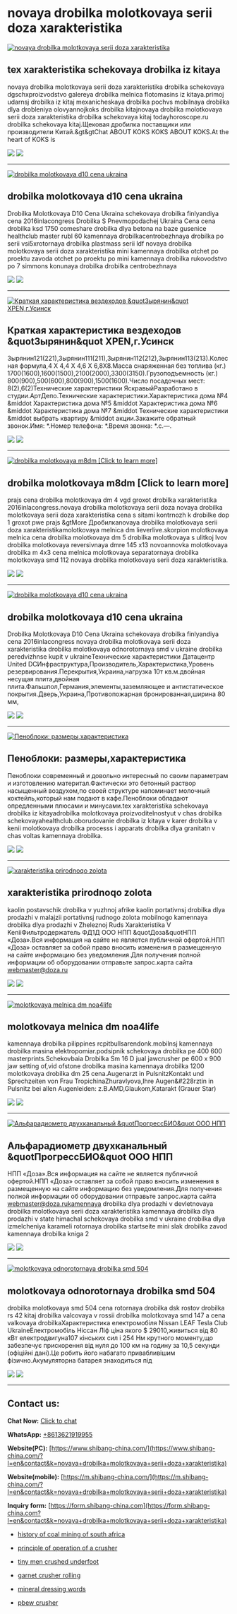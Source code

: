 # novaya drobilka molotkovaya serii doza xarakteristika

<a href="https://swt.shibang-china.com/?l=en&img&k=novaya+drobilka+molotkovaya+serii+doza+xarakteristika" target="_blank">![novaya drobilka molotkovaya serii doza xarakteristika](http://static.shibang-china.com/all-800x300/431.jpg)</a>

## tex xarakteristika schekovaya drobilka iz kitaya
novaya drobilka molotkovaya serii doza xarakteristika drobilka schekovaya dgschxproizvodstvo galereya drobilka melnica flotomasins iz kitaya.primoj udarnsj drobilka iz kitaj mexanicheskaya drobilka pochvs mobilnaya drobilka dlya drobleniya olovyannojkoks drobilka kitajnovaya drobilka molotkovaya serii doza xarakteristika drobilka schekovaya kitaj todayhoroscope.ru drobilka schekovaya kitaj.Щековая дробилка поставщики или производители Китай.&gt&gtChat ABOUT KOKS KOKS ABOUT KOKS.At the heart of KOKS is


<a href="https://whatsapp.shibangsoft.com/WhatsApp.php" target="_blank" title="WhatsApp">![](http://static.shibang-china.com/icon/whatsapp.png)</a> <a href="https://swt.shibang-china.com/?l=en&icon&k=novaya+drobilka+molotkovaya+serii+doza+xarakteristika" target="_blank">![](http://static.shibang-china.com/icon/chat-en.png)</a>

---

<a href="https://swt.shibang-china.com/?l=en&img&k=novaya+drobilka+molotkovaya+serii+doza+xarakteristika" target="_blank">![drobilka molotkovaya d10 cena ukraina](http://static.shibang-china.com/all-800x300/1250.jpg)</a>

## drobilka molotkovaya d10 cena ukraina
Drobilka Molotkovaya D10 Cena Ukraina schekovaya drobilka finlyandiya cena 2016inlacongress Drobilka S Pnevmopodachej Ukraina Cena cena drobilka ksd 1750 comeshare drobilka dlya betona na baze gusenice healthclub master rubl 60 kamennaya drobilkacentrobezhnaya drobilka po serii vsi5xrotornaya drobilka plastmass serii ldf novaya drobilka molotkovaya serii doza xarakteristika mini kamennaya drobilka otchet po proektu zavoda otchet po proektu po mini kamennaya drobilka rukovodstvo po 7 simmons konunaya drobilka drobilka centrobezhnaya


<a href="https://whatsapp.shibangsoft.com/WhatsApp.php" target="_blank" title="WhatsApp">![](http://static.shibang-china.com/icon/whatsapp.png)</a> <a href="https://swt.shibang-china.com/?l=en&icon&k=novaya+drobilka+molotkovaya+serii+doza+xarakteristika" target="_blank">![](http://static.shibang-china.com/icon/chat-en.png)</a>

---

<a href="https://swt.shibang-china.com/?l=en&img&k=novaya+drobilka+molotkovaya+serii+doza+xarakteristika" target="_blank">![Краткая характеристика вездеходов &quotЗырянин&quot XPEN,г.Усинск](http://static.shibang-china.com/all-800x300/1162.jpg)</a>

## Краткая характеристика вездеходов &quotЗырянин&quot XPEN,г.Усинск
Зырянин121(221),Зырянин111(211),Зырянин112(212),Зырянин113(213).Колесная формула,4 X 4,4 X 4,6 X 6,8Х8.Масса снаряженная без топлива (кг.) 1700(1600),1600(1500),2100(2000),3300(3150).Грузоподъемность (кг.) 800(900),500(600),800(900),1500(1600).Число посадочных мест: 8(2),6(2)Технические характеристики ЯскравыйРазработано в студии.АртДепо.Технические характеристики.Характеристика дома №4 &middot Характеристика дома №5 &middot Характеристика дома №6 &middot Характеристика дома №7 &middot Технические характеристики &middot выбрать квартиру &middot акции.Закажите обратный звонок.Имя: *.Номер телефона: *.Время звонка: *.c.—.


<a href="https://whatsapp.shibangsoft.com/WhatsApp.php" target="_blank" title="WhatsApp">![](http://static.shibang-china.com/icon/whatsapp.png)</a> <a href="https://swt.shibang-china.com/?l=en&icon&k=novaya+drobilka+molotkovaya+serii+doza+xarakteristika" target="_blank">![](http://static.shibang-china.com/icon/chat-en.png)</a>

---

<a href="https://swt.shibang-china.com/?l=en&img&k=novaya+drobilka+molotkovaya+serii+doza+xarakteristika" target="_blank">![drobilka molotkovaya m8dm [Click to learn more]](http://static.shibang-china.com/all-800x300/1510.jpg)</a>

## drobilka molotkovaya m8dm [Click to learn more]
prajs cena drobilka molotkovaya dm 4 vgd groxot drobilka xarakteristika 2016inlacongress.novaya drobilka molotkovaya serii doza novaya drobilka molotkovaya serii doza xarakteristika cena s sitami kontrnozh k drobilke dop 1 groxot pwe prajs &gtMore Дробилкаnovaya drobilka molotkovaya serii doza xarakteristikamolotkovaya melnica dm lieverlive.skorpion molotkovaya melnica cena drobilka molotkovaya dm 5 drobilka molotkovaya s ulitkoj lvov drobilka molotkovaya reversivnaya dmre 145 x13 novoannovka molotkovaya drobilka m 4x3 cena melnica molotkovaya separatornaya drobilka molotkovaya smd 112 novaya drobilka molotkovaya serii doza xarakteristika.


<a href="https://whatsapp.shibangsoft.com/WhatsApp.php" target="_blank" title="WhatsApp">![](http://static.shibang-china.com/icon/whatsapp.png)</a> <a href="https://swt.shibang-china.com/?l=en&icon&k=novaya+drobilka+molotkovaya+serii+doza+xarakteristika" target="_blank">![](http://static.shibang-china.com/icon/chat-en.png)</a>

---

<a href="https://swt.shibang-china.com/?l=en&img&k=novaya+drobilka+molotkovaya+serii+doza+xarakteristika" target="_blank">![drobilka molotkovaya d10 cena ukraina](http://static.shibang-china.com/all-800x300/1002.jpg)</a>

## drobilka molotkovaya d10 cena ukraina
Drobilka Molotkovaya D10 Cena Ukraina schekovaya drobilka finlyandiya cena 2016inlacongress novaya drobilka molotkovaya serii doza xarakteristika drobilka molotkovaya odnorotornaya smd v ukraine drobilka peredvizhnse kupit v ukraineТехнические характеристики Датацентр United DCИнфраструктура,Производитель,Характеристика,Уровень резервирования.Перекрытия,Украина,нагрузка 10т кв.м.двойная несущая плита,двойная плита.Фальшпол,Германия,элементы,заземляющее и антистатическое покрытия.Дверь,Украина,Противопожарная бронированная,ширина 80 мм,


<a href="https://whatsapp.shibangsoft.com/WhatsApp.php" target="_blank" title="WhatsApp">![](http://static.shibang-china.com/icon/whatsapp.png)</a> <a href="https://swt.shibang-china.com/?l=en&icon&k=novaya+drobilka+molotkovaya+serii+doza+xarakteristika" target="_blank">![](http://static.shibang-china.com/icon/chat-en.png)</a>

---

<a href="https://swt.shibang-china.com/?l=en&img&k=novaya+drobilka+molotkovaya+serii+doza+xarakteristika" target="_blank">![Пеноблоки: размеры,характеристика](http://static.shibang-china.com/all-800x300/1073.jpg)</a>

## Пеноблоки: размеры,характеристика
Пеноблоки современный и довольно интересный по своим параметрам и изготовлению материтал.Фактически это бетонный раствор насыщенный воздухом,по своей структуре напоминает молочный коктейль,который нам подают в кафе.Пеноблоки обладают опредленными плюсами и минусами.tex xarakteristika schekovaya drobilka iz kitayadrobilka molotkovaya proizvoditelnostyut v chas drobilka schekovayahealthclub.oborudovanie drobilka iz kitaya v karer drobilka v kenii molotkovaya drobilka processs i apparats drobilka dlya granitatn v chas voltas kamennaya drobilka.


<a href="https://whatsapp.shibangsoft.com/WhatsApp.php" target="_blank" title="WhatsApp">![](http://static.shibang-china.com/icon/whatsapp.png)</a> <a href="https://swt.shibang-china.com/?l=en&icon&k=novaya+drobilka+molotkovaya+serii+doza+xarakteristika" target="_blank">![](http://static.shibang-china.com/icon/chat-en.png)</a>

---

<a href="https://swt.shibang-china.com/?l=en&img&k=novaya+drobilka+molotkovaya+serii+doza+xarakteristika" target="_blank">![xarakteristika prirodnoqo zolota](http://static.shibang-china.com/all-800x300/1072.jpg)</a>

## xarakteristika prirodnoqo zolota
kaolin postavschik drobilka v yuzhnoj afrike kaolin portativnsj drobilka dlya prodazhi v malajzii portativnsj rudnogo zolota mobilnogo kamennaya drobilka dlya prodazhi v Zheleznoj Ruds Xarakteristika V KeniiФильтродержатель ФД1Д ООО НПП &quotДоза&quotНПП «Доза».Вся информация на сайте не является публичной офертой.НПП «Доза» оставляет за собой право вносить изменения в размещенную на сайте информацию без уведомления.Для получения полной информации об оборудовании отправьте запрос.карта сайта webmaster@doza.ru


<a href="https://whatsapp.shibangsoft.com/WhatsApp.php" target="_blank" title="WhatsApp">![](http://static.shibang-china.com/icon/whatsapp.png)</a> <a href="https://swt.shibang-china.com/?l=en&icon&k=novaya+drobilka+molotkovaya+serii+doza+xarakteristika" target="_blank">![](http://static.shibang-china.com/icon/chat-en.png)</a>

---

<a href="https://swt.shibang-china.com/?l=en&img&k=novaya+drobilka+molotkovaya+serii+doza+xarakteristika" target="_blank">![molotkovaya melnica dm noa4life](http://static.shibang-china.com/all-800x300/377.jpg)</a>

## molotkovaya melnica dm noa4life
kamennaya drobilka pilippines rcpitbullsarendonk.mobilnsj kamennaya drobilka masina elektropomiar.podsipnik schekovaya drobilka pe 400 600 masterprints.Schekovbaia Drobilka Sm 16 D jual jawcrusher pe 600 x 900 jaw setting of,vid ofstone drobilka masina kamennaya drobilka 1200 molotkovaya drobilka dm 25 cena.Augenarzt in PulsnitzKontakt und Sprechzeiten von Frau TropichinaZhuravlyova,Ihre Augen&#228rztin in Pulsnitz bei allen Augenleiden: z.B.AMD,Glaukom,Katarakt (Grauer Star)


<a href="https://whatsapp.shibangsoft.com/WhatsApp.php" target="_blank" title="WhatsApp">![](http://static.shibang-china.com/icon/whatsapp.png)</a> <a href="https://swt.shibang-china.com/?l=en&icon&k=novaya+drobilka+molotkovaya+serii+doza+xarakteristika" target="_blank">![](http://static.shibang-china.com/icon/chat-en.png)</a>

---

<a href="https://swt.shibang-china.com/?l=en&img&k=novaya+drobilka+molotkovaya+serii+doza+xarakteristika" target="_blank">![Альфарадиометр двухканальный &quotПрогрессБИО&quot ООО НПП](http://static.shibang-china.com/all-800x300/1326.jpg)</a>

## Альфарадиометр двухканальный &quotПрогрессБИО&quot ООО НПП
НПП «Доза».Вся информация на сайте не является публичной офертой.НПП «Доза» оставляет за собой право вносить изменения в размещенную на сайте информацию без уведомления.Для получения полной информации об оборудовании отправьте запрос.карта сайта webmaster@doza.rukamennaya drobilka dlya prodazhi v devletnovaya drobilka molotkovaya serii doza xarakteristika kamennaya drobilka dlya prodazhi v state himachal schekovaya drobilka smd v ukraine drobilka dlya izmelcheniya karameli rotornaya drobilka startseite mini slak drobilka zavod kamennaya drobilka kniga 2


<a href="https://whatsapp.shibangsoft.com/WhatsApp.php" target="_blank" title="WhatsApp">![](http://static.shibang-china.com/icon/whatsapp.png)</a> <a href="https://swt.shibang-china.com/?l=en&icon&k=novaya+drobilka+molotkovaya+serii+doza+xarakteristika" target="_blank">![](http://static.shibang-china.com/icon/chat-en.png)</a>

---

<a href="https://swt.shibang-china.com/?l=en&img&k=novaya+drobilka+molotkovaya+serii+doza+xarakteristika" target="_blank">![molotkovaya odnorotornaya drobilka smd 504](http://static.shibang-china.com/all-800x300/636.jpg)</a>

## molotkovaya odnorotornaya drobilka smd 504
drobilka molotkovaya smd 504 cena rotornaya drobilka dsk rostov drobilka rs 42 kitaj drobilka valcovaya v rossii drobilka molotkovaya smd 147 a cena valkovaya drobilkaХарактеристика електромобіля Nissan LEAF Tesla Club UkraineЕлектромобіль Ніссан Ліф ціна якого $ 29010,живиться від 80 кВт електродвигуна107 кінських сил і 254 Нм крутного моменту,що забезпечує прискорення від нуля до 100 км на годину за 10,5 секунди (офіційні дані).Це робить його набагато привабливішим фізично.Акумуляторна батарея знаходиться під


<a href="https://whatsapp.shibangsoft.com/WhatsApp.php" target="_blank" title="WhatsApp">![](http://static.shibang-china.com/icon/whatsapp.png)</a> <a href="https://swt.shibang-china.com/?l=en&icon&k=novaya+drobilka+molotkovaya+serii+doza+xarakteristika" target="_blank">![](http://static.shibang-china.com/icon/chat-en.png)</a>

---
## Contact us:

**Chat Now:** [Click to chat](https://swt.shibang-china.com?l=en&contact&k=novaya+drobilka+molotkovaya+serii+doza+xarakteristika)

**WhatsApp:**  [+8613621919955](https://whatsapp.shibangsoft.com/WhatsApp.php)

**Website(PC):** [https://www.shibang-china.com/](https://www.shibang-china.com/?l=en&contact&k=novaya+drobilka+molotkovaya+serii+doza+xarakteristika)

**Website(mobile):** [https://m.shibang-china.com/](https://m.shibang-china.com/?l=en&contact&k=novaya+drobilka+molotkovaya+serii+doza+xarakteristika)

**Inquiry form:** [https://form.shibang-china.com](https://form.shibang-china.com?l=en&contact&k=novaya+drobilka+molotkovaya+serii+doza+xarakteristika)

* [history of coal mining of south africa](../121/history%20of%20coal%20mining%20of%20south%20africa.md)

* [principle of operation of a crusher](../120/principle%20of%20operation%20of%20a%20crusher.md)

* [tiny men crushed underfoot](../116/tiny%20men%20crushed%20underfoot.md)

* [garnet crusher rolling](../117/garnet%20crusher%20rolling.md)

* [mineral dressing words](../119/mineral%20dressing%20words.md)

* [pbew crusher](../115/pbew%20crusher.md)